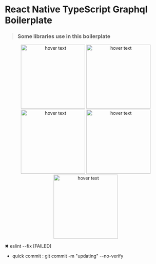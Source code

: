 # React Native TypeScript Graphql Boilerplate

> ### Some libraries use in this boilerplate

<p align="center" >
  <img src="https://upload.wikimedia.org/wikipedia/commons/thumb/a/a7/React-icon.svg/1200px-React-icon.svg.png" width="200" title="hover text">
   <img src="https://circleci.com/gh/chnirt/nestjs-graphql-best-practice/tree/cicd" width="200" title="hover text">
  <img src="https://reactnavigation.org/img/spiro.svg" width="200" title="hover text">
  <img src="https://assets.st-note.com/production/uploads/images/7752717/rectangle_large_type_2_cb57ff9fca91a0c89ab29d37794e243c.jpg" width="200" title="hover text">
  <img src="https://nativebase.io/assets/img/front-page-icon.png" width="200" title="hover text">
</p>

 ✖ eslint --fix [FAILED]
 - quick commit : git commit -m "updating"  --no-verify
